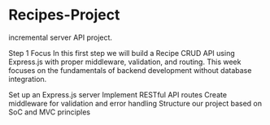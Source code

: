# Recipes-Project
incremental server API project.

Step 1 Focus
In this first step we will build a Recipe CRUD API using Express.js with proper middleware, validation, and routing. This week focuses on the fundamentals of backend development without database integration.

Set up an Express.js server
Implement RESTful API routes
Create middleware for validation and error handling
Structure our project based on SoC and MVC principles
